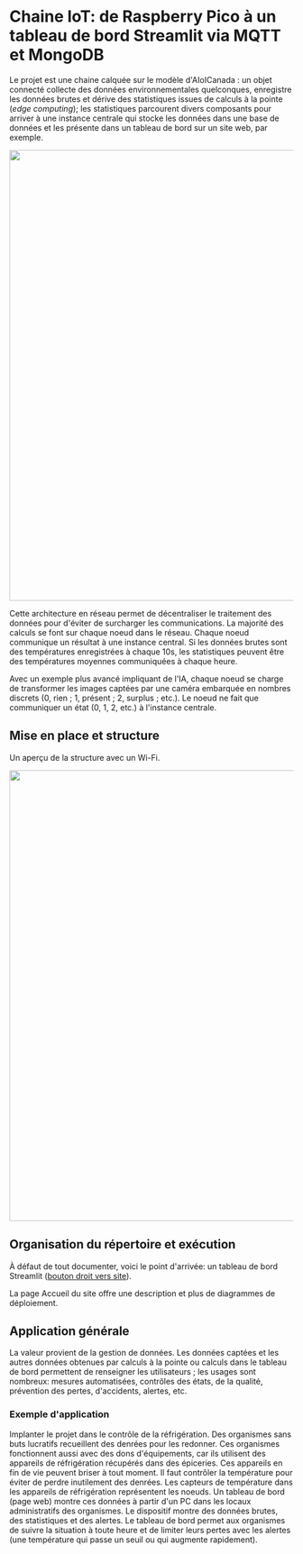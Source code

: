 # Chaine IoT: de Raspberry Pico à un tableau de bord Streamlit via MQTT et MongoDB

Le projet est une chaine calquée sur le modèle d'AIoICanada : un objet connecté collecte des données environnementales quelconques, enregistre les données brutes et dérive des statistiques issues de calculs à la pointe (*edge computing*); les statistiques parcourent divers composants pour arriver à une instance centrale qui stocke les données dans une base de données et les présente dans un tableau de bord sur un site web, par exemple.

<img src="img/model1.jpg" alt="" width="800">

Cette architecture en réseau permet de décentraliser le traitement des données pour d'éviter de surcharger les communications. La majorité des calculs se font sur chaque noeud dans le réseau. Chaque noeud communique un résultat à une instance central. Si les données brutes sont des températures enregistrées à chaque 10s, les statistiques peuvent être des températures moyennes communiquées à chaque heure. 

Avec un exemple plus avancé impliquant de l'IA, chaque noeud se charge de transformer les images captées par une caméra embarquée en nombres discrets (0, rien ; 1, présent ; 2, surplus ; etc.). Le noeud ne fait que communiquer un état (0, 1, 2, etc.) à l'instance centrale.

## Mise en place et structure

Un aperçu de la structure avec un Wi-Fi.

<img src="img/diagramme_deploiement_wifi.png" alt="" width="800">

## Organisation du répertoire et exécution

À défaut de tout documenter, voici le point d'arrivée: un tableau de bord Streamlit (<a href="https://toucan-fortune-streamlit-projet-integrateur-01-accueil-0fsbkp.streamlit.app/">bouton droit vers site</a>).

La page Accueil du site offre une description et plus de diagrammes de déploiement.

## Application générale

La valeur provient de la gestion de données. Les données captées et les autres données obtenues par calculs à la pointe ou calculs dans le tableau de bord permettent de renseigner les utilisateurs ; les usages sont nombreux: mesures automatisées, contrôles des états, de la qualité, prévention des pertes, d'accidents, alertes, etc.

### Exemple d'application

Implanter le projet dans le contrôle de la réfrigération. Des organismes sans buts lucratifs recueillent des denrées pour les redonner. Ces organismes fonctionnent aussi avec des dons d'équipements, car ils utilisent des appareils de réfrigération récupérés dans des épiceries. Ces appareils en fin de vie peuvent briser à tout moment. Il faut contrôler la température pour éviter de perdre inutilement des denrées. Les capteurs de température dans les appareils de réfrigération représentent les noeuds. Un tableau de bord (page web) montre ces données à partir d'un PC dans les locaux administratifs des organismes. Le dispositif montre des données brutes, des statistiques et des alertes. Le tableau de bord permet aux organismes de suivre la situation à toute heure et de limiter leurs pertes avec les alertes (une température qui passe un seuil ou qui augmente rapidement).
